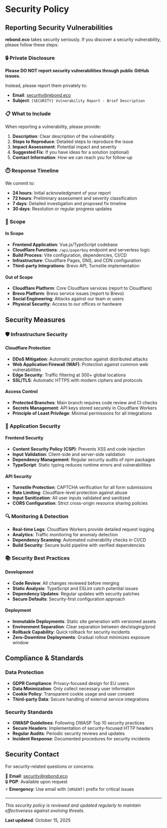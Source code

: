 # Security Policy

## Reporting Security Vulnerabilities

**rebond.eco** takes security seriously. If you discover a security vulnerability, please follow these steps:

### 🔒 Private Disclosure

**Please DO NOT report security vulnerabilities through public GitHub issues.**

Instead, please report them privately to:
- **Email**: security@rebond.eco
- **Subject**: `[SECURITY] Vulnerability Report - Brief Description`

### 📋 What to Include

When reporting a vulnerability, please provide:

1. **Description**: Clear description of the vulnerability
2. **Steps to Reproduce**: Detailed steps to reproduce the issue
3. **Impact Assessment**: Potential impact and severity
4. **Suggested Fix**: If you have ideas for a solution (optional)
5. **Contact Information**: How we can reach you for follow-up

### ⏱️ Response Timeline

We commit to:
- **24 hours**: Initial acknowledgment of your report
- **72 hours**: Preliminary assessment and severity classification
- **7 days**: Detailed investigation and proposed fix timeline
- **30 days**: Resolution or regular progress updates

### 🎯 Scope

#### In Scope
- **Frontend Application**: Vue.js/TypeScript codebase
- **Cloudflare Functions**: `/api/paperboy` endpoint and serverless logic
- **Build Process**: Vite configuration, dependencies, CI/CD
- **Infrastructure**: Cloudflare Pages, DNS, and CDN configuration
- **Third-party Integrations**: Brevo API, Turnstile implementation

#### Out of Scope
- **Cloudflare Platform**: Core Cloudflare services (report to Cloudflare)
- **Brevo Platform**: Brevo service issues (report to Brevo)
- **Social Engineering**: Attacks against our team or users
- **Physical Security**: Access to our offices or hardware

## Security Measures

### 🛡️ Infrastructure Security

#### Cloudflare Protection
- **DDoS Mitigation**: Automatic protection against distributed attacks
- **Web Application Firewall (WAF)**: Protection against common web vulnerabilities
- **Edge Security**: Traffic filtering at 300+ global locations
- **SSL/TLS**: Automatic HTTPS with modern ciphers and protocols

#### Access Control
- **Protected Branches**: Main branch requires code review and CI checks
- **Secrets Management**: API keys stored securely in Cloudflare Workers
- **Principle of Least Privilege**: Minimal permissions for all integrations

### 🔐 Application Security

#### Frontend Security
- **Content Security Policy (CSP)**: Prevents XSS and code injection
- **Input Validation**: Client-side and server-side validation
- **Dependency Management**: Regular security audits of npm packages
- **TypeScript**: Static typing reduces runtime errors and vulnerabilities

#### API Security
- **Turnstile Protection**: CAPTCHA verification for all form submissions
- **Rate Limiting**: Cloudflare-level protection against abuse
- **Input Sanitization**: All user inputs validated and sanitized
- **CORS Configuration**: Strict cross-origin resource sharing policies

### 🔍 Monitoring & Detection

- **Real-time Logs**: Cloudflare Workers provide detailed request logging
- **Analytics**: Traffic monitoring for anomaly detection
- **Dependency Scanning**: Automated vulnerability checks in CI/CD
- **Build Security**: Secure build pipeline with verified dependencies

### 📚 Security Best Practices

#### Development
- **Code Review**: All changes reviewed before merging
- **Static Analysis**: TypeScript and ESLint catch potential issues
- **Dependency Updates**: Regular updates with security patches
- **Secure Defaults**: Security-first configuration approach

#### Deployment
- **Immutable Deployments**: Static site generation with versioned assets
- **Environment Separation**: Clear separation between dev/staging/prod
- **Rollback Capability**: Quick rollback for security incidents
- **Zero-Downtime Deployments**: Gradual rollout minimizes exposure window

## Compliance & Standards

### Data Protection
- **GDPR Compliance**: Privacy-focused design for EU users
- **Data Minimization**: Only collect necessary user information
- **Cookie Policy**: Transparent cookie usage and user consent
- **Third-party Data**: Secure handling of external service integrations

### Security Standards
- **OWASP Guidelines**: Following OWASP Top 10 security practices
- **Secure Headers**: Implementation of security-focused HTTP headers
- **Regular Audits**: Periodic security reviews and updates
- **Incident Response**: Documented procedures for security incidents

## Security Contact

For security-related questions or concerns:

📧 **Email**: security@rebond.eco  
🔒 **PGP**: Available upon request  
⚡ **Emergency**: Use email with `[URGENT]` prefix for critical issues

---

*This security policy is reviewed and updated regularly to maintain effectiveness against evolving threats.*

**Last updated**: October 15, 2025